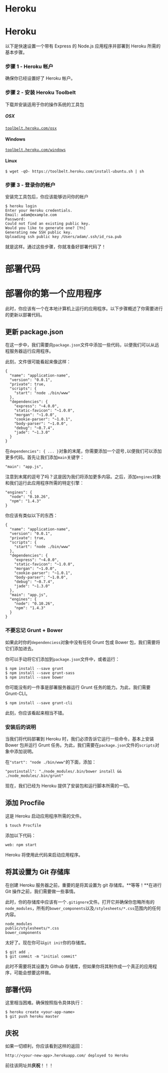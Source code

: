 # Heroku

# Heroku

以下是快速设置一个带有 Express 的 Node.js 应用程序并部署到 Heroku 所需的基本步骤。

### 步骤 1 - Heroku 帐户

确保你已经设置好了 Heroku 帐户。

### 步骤 2 - 安装 Heroku Toolbelt

下载并安装适用于你的操作系统的工具包

##### OSX

[`toolbelt.heroku.com/osx`](https://toolbelt.heroku.com/osx)

#### Windows

[`toolbelt.heroku.com/windows`](https://toolbelt.heroku.com/windows)

#### Linux

```
$ wget -qO- https://toolbelt.heroku.com/install-ubuntu.sh | sh 
```

### 步骤 3 - 登录你的帐户

安装完工具包后，你应该能够访问你的帐户

```
$ heroku login
Enter your Heroku credentials.
Email: adam@example.com
Password:
Could not find an existing public key.
Would you like to generate one? [Yn]
Generating new SSH public key.
Uploading ssh public key /Users/adam/.ssh/id_rsa.pub 
```

就是这样。通过这些步骤，你就准备好部署代码了！

# 部署代码

# 部署你的第一个应用程序

此时，你应该有一个在本地计算机上运行的应用程序。以下步骤概述了你需要进行的更新以部署代码。

## 更新 package.json

在这一步中，我们需要向`package.json`文件中添加一些代码，以便我们可以从远程服务器运行应用程序。

此刻，文件很可能看起来像这样：

```
{
  "name": "application-name",
  "version": "0.0.1",
  "private": true,
  "scripts": {
    "start": "node ./bin/www"
  },
  "dependencies": {
    "express": "~4.0.0",
    "static-favicon": "~1.0.0",
    "morgan": "~1.0.0",
    "cookie-parser": "~1.0.1",
    "body-parser": "~1.0.0",
    "debug": "~0.7.4",
    "jade": "~1.3.0"
  }
} 
```

在`dependencies": { ... }`对象的末尾，你需要添加一个逗号`,`以便我们可以添加更多代码。首先让我们添加`main`关键字：

```
"main": "app.js", 
```

注意到末尾的逗号了吗？这是因为我们将添加更多内容。之后，添加`engines`对象和我们运行此应用程序所需的特定引擎：

```
"engines": {
  "node": "0.10.26",
  "npm": "1.4.3"
} 
```

你应该有类似以下的东西：

```
{
  "name": "application-name",
  "version": "0.0.1",
  "private": true,
  "scripts": {
    "start": "node ./bin/www"
  },
  "dependencies": {
    "express": "~4.0.0",
    "static-favicon": "~1.0.0",
    "morgan": "~1.0.0",
    "cookie-parser": "~1.0.1",
    "body-parser": "~1.0.0",
    "debug": "~0.7.4",
    "jade": "~1.3.0"
  },
  "main": "app.js",
  "engines": {
    "node": "0.10.26",
    "npm": "1.4.3"
  }
} 
```

### 不要忘记 Grunt + Bower

如果此时你的`dependenciess`对象中没有任何 Grunt 包或 Bower 包，我们需要将它们添加进去。

你可以手动将它们添加到`package.json`文件中，或者运行：

```
$ npm install --save grunt
$ npm install --save grunt-sass
$ npm install --save bower 
```

你可能没有的一件事是部署服务器运行 Grunt 任务的能力。为此，我们需要 Grunt-CLI。

```
$ npm install --save grunt-cli 
```

此刻，你应该看起来相当不错。

### 安装后的说明

当我们将代码部署到 Heroku 时，我们必须告诉它运行一些命令，基本上安装 Bower 包并运行 Grunt 任务。为此，我们需要在`package.json`文件的`scripts`对象中添加说明。

在`"start": "node ./bin/www"`的下面，添加：

```
"postinstall": "./node_modules/.bin/bower install && ./node_modules/.bin/grunt" 
```

现在，我们已经为 Heroku 提供了安装包和运行脚本所需的一切。

## 添加 Procfile

这是 Heroku 启动应用程序所需的文件。

```
$ touch Procfile 
```

添加以下代码：

```
web: npm start 
```

Heroku 将使用此代码来启动应用程序。

## 将其设置为 Git 存储库

在创建 Heroku 服务器之前，重要的是将其设置为 git 存储库。**等等！**在进行 Git 操作之前，我们需要做一些事情。

此时，你的存储库中应该有一个`.gitignore`文件。打开它并确保你忽略所有的`node_modules`，所有的`bower_components`以及`/stylesheets/*.css`范围内的任何内容。

```
node_modules
public/stylesheets/*.css
bower_components 
```

太好了。现在你可以`git init`你的存储库。

```
$ git add .
$ git commit -m "initial commit" 
```

此时不需要将其设置为 Github 存储库，但如果你将其制作成一个真正的应用程序，可能会想要这样做。

## 部署代码

这里相当困难。确保按照指令具体执行：

```
$ heroku create <your-app-name>
$ git push heroku master 
```

## 庆祝

如果一切顺利，你应该看到这样的返回：

```
http://<your-new-app>.herokuapp.com/ deployed to Heroku 
```

前往该网址并**庆祝**！！！

